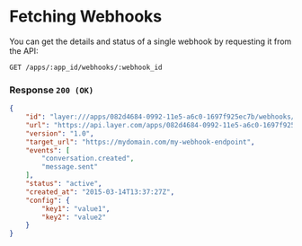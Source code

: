 # Fetching Webhooks

You can get the details and status of a single webhook by requesting it from the API:

```request
GET /apps/:app_id/webhooks/:webhook_id
```

### Response `200 (OK)`

```json
{
    "id": "layer:///apps/082d4684-0992-11e5-a6c0-1697f925ec7b/webhooks/f5ef2b54-0991-11e5-a6c0-1697f925ec7b",
    "url": "https://api.layer.com/apps/082d4684-0992-11e5-a6c0-1697f925ec7b/webhooks/f5ef2b54-0991-11e5-a6c0-1697f925ec7b",
    "version": "1.0",
    "target_url": "https://mydomain.com/my-webhook-endpoint",
    "events": [
        "conversation.created",
        "message.sent"
    ],
    "status": "active",
    "created_at": "2015-03-14T13:37:27Z",
    "config": {
        "key1": "value1",
        "key2": "value2"
    }
}
```
